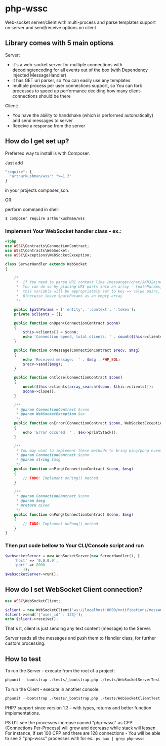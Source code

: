 # php-wssc
Web-socket server/client with multi-process and parse templates support on server and send/receive options on client

## Library comes with 5 main options
Server:
- it`s a web-socket server for multiple connections with decoding/encoding for all events out of the box (with Dependency Injected MessageHandler)
- it has GET uri parser, so You can easily use any templates 
- multiple process per user connections support, so You can fork processes to speed up performance deciding how many client-connections should be there

Client: 
- You have the ability to handshake (which is performed automatically) and send messages to server
- Receive a response from the server

## How do I get set up?

Preferred way to install is with Composer.

Just add 

```javascript
"require": {
  "arthurkushman/wss": ">=1.3"  
}
```

in your projects composer.json.

OR 

perform command in shell

```bash
$ composer require arthurkushman/wss
```

### Implement Your WebSocket handler class - ex.:

```php
<?php
use WSSC\Contracts\ConnectionContract;
use WSSC\Contracts\WebSocket;
use WSSC\Exceptions\WebSocketException;

class ServerHandler extends WebSocket
{

    /*
     *  if You need to parse URI context like /messanger/chat/JKN324jn4213
     *  You can do so by placing URI parts into an array - $pathParams, when Socket will receive a connection 
     *  this variable will be appropriately set to key => value pairs, ex.: ':context' => 'chat'
     *  Otherwise leave $pathParams as an empty array
     */

    public $pathParams = [':entity', ':context', ':token'];
    private $clients = [];

    public function onOpen(ConnectionContract $conn)
    {
        $this->clients[] = $conn;
        echo 'Connection opend, total clients: ' . count($this->clients) . PHP_EOL;
    }

    public function onMessage(ConnectionContract $recv, $msg)
    {
        echo 'Received message:  ' . $msg . PHP_EOL;
        $recv->send($msg);
    }

    public function onClose(ConnectionContract $conn)
    {
        unset($this->clients[array_search($conn, $this->clients)]);
        $conn->close();
    }

    /**
     * @param ConnectionContract $conn
     * @param WebSocketException $ex
     */
    public function onError(ConnectionContract $conn, WebSocketException $ex)
    {
        echo 'Error occured: ' . $ex->printStack();
    }

    /**
     * You may want to implement these methods to bring ping/pong events
     * @param ConnectionContract $conn
     * @param string $msg
     */
    public function onPing(ConnectionContract $conn, $msg)
    {
        // TODO: Implement onPing() method.
    }

    /**
     * @param ConnectionContract $conn
     * @param $msg
     * @return mixed
     */
    public function onPong(ConnectionContract $conn, $msg)
    {
        // TODO: Implement onPong() method.
    }
}

```

### Then put code bellow to Your CLI/Console script and run 

```php
$websocketServer = new WebSocketServer(new ServerHandler(), [
    'host' => '0.0.0.0',
    'port' => 8000
        ]);
$websocketServer->run(); 
```

## How do I set WebSocket Client connection?

```php
use WSSC\WebSocketClient;

$client = new WebSocketClient('ws://localhost:8000/notifications/messanger/yourtoken123');
$client->send('{"user_id" : 123}');
echo $client->receive();
```

That`s it, client is just sending any text content (message) to the Server.

Server reads all the messages and push them to Handler class, for further custom processing.

## How to test

To run the Server - execute from the root of a project:
```php
phpunit --bootstrap ./tests/_bootstrap.php ./tests/WebSocketServerTest.php
```

To run the Client - execute in another console:
```php
phpunit --bootstrap ./tests/_bootstrap.php ./tests/WebSocketClientTest.php
```

PHP7 support since version 1.3 - with types, returns and better function implementations. 

PS U'll see the processes increase named "php-wssc" as CPP (Connections Per-Process) will grow and decrease while stack will lessen. 
For instance, if set 100 CPP and there are 128 connections - You will be able to see 2 "php-wssc" processes with for ex.: `ps aux | grep php-wssc`
